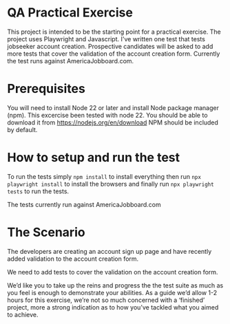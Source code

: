 # QA Practical Exercise

This project is intended to be the starting point for a practical exercise. The project uses Playwright and Javascript. I've written one test that tests jobseeker account creation. Prospective candidates will be asked to add more tests that cover the validation of the account creation form. Currently the test runs against AmericaJobboard.com.

# Prerequisites

You will need to install Node 22 or later and install Node package manager (npm). This excercise been tested with node 22. You should be able to download it from https://nodejs.org/en/download NPM should be included by default.

# How to setup and run the test

To run the tests simply `npm install` to install everything then run `npx playwright install` to install the browsers and finally run `npx playwright tests` to run the tests.

The tests currently run against AmericaJobboard.com

# The Scenario 

The developers are creating an account sign up page and have recently added validation to the account creation form.  

We need to add tests to cover the validation on the account creation form. 

We’d like you to take up the reins and progress the the test suite as much as you feel is enough to demonstrate your abilities. As a guide we’d allow 1-2 hours for this exercise, we’re not so much concerned with a ‘finished’ project, more a strong indication as to how you’ve tackled what you aimed to achieve.
